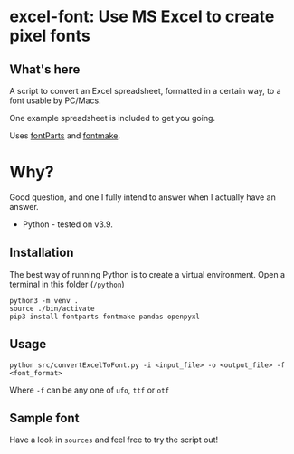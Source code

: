 # excel-font: Use MS Excel to create pixel fonts
## What's here

A script to convert an Excel spreadsheet, formatted in
a certain way, to a font usable by PC/Macs.

One example spreadsheet is included to get you going.

Uses [fontParts](https://fontparts.robotools.dev/en/stable/) and [fontmake](https://github.com/googlefonts/fontmake).

# Why?

Good question, and one I fully intend to answer when I
actually have an answer.

- Python - tested on v3.9.
## Installation

The best way of running Python is to create a virtual environment. Open a terminal in this folder (`/python`)

```
python3 -m venv .
source ./bin/activate
pip3 install fontparts fontmake pandas openpyxl
```

## Usage

```
python src/convertExcelToFont.py -i <input_file> -o <output_file> -f <font_format>
```

Where `-f` can be any one of `ufo`, `ttf` or `otf`

## Sample font

Have a look in `sources` and feel free to try the script out!
